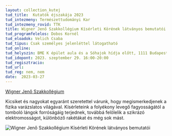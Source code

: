 ```yaml
---
layout: collection_kutej
tud_title:  Kutatók éjszakája 2023
tud_intezmeny: Természettudományi Kar
tud_intezmeny_rovid: TTK
title: Wigner Jenő Szakkollégium Kísérleti Körének látványos bemutatói
tud_programfelelos: Dobos Kornél
tud_eloadok: Velich Csaba
tud_tipus: Csak személyes jelenléttel látogatható
tud_online: 
tud_helyszin: BME K épület aula és a Sóhajok hídja előtt, 1111 Budapest, Budafoki út 4-6.
tud_idopont: 2023. szeptember 29. 16:00-20:00
tud_regisztracio: 
tud_url: 
tud_reg: nem, nem
date:  2023-03-27
---
```


[Wigner Jenő Szakkollégium](https://wjsz.ktk.bme.hu/)

Kicsiket és nagyokat egyaránt szeretettel várunk, hogy megismerkedjenek a fizika varázslatos világával. Kísérleteink a folyékony levegő fagyosságától a tomboló lángok forróságáig terjednek, továbbá felölelik a szikrázó elektromosságot, különböző rakétákat és még sok mást.

![Wigner Jenő Szakkollégium Kísérleti Körének látványos bemutatói](images/wigner-jeno-szakkollegium-kiserleti-korenek-latvanyos-bemutatoi)

